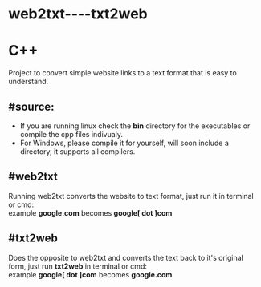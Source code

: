 # web2txt----txt2web

<h1>C++</h1> Project to convert simple website links to a text format that is easy to understand.

<h2>#source:</h2>
<ul>
<li>If you are running linux check the <b>bin</b> directory for the executables or compile the cpp files indivualy.</li>
<li>For Windows, please compile it for yourself, will soon include a directory, it supports all compilers.</li>
</ul>

<h2>#web2txt</h2>
Running web2txt converts the website to text format, just run it in terminal or cmd:<br>
example <b>google.com</b> becomes <b>google[ dot ]com</b>

<h2>#txt2web</h2>
Does the opposite to web2txt and converts the text back to it's original form, just run <b>txt2web</b> in terminal or cmd:
<br>example <b>google[ dot ]com</b> becomes <b>google.com</b>
